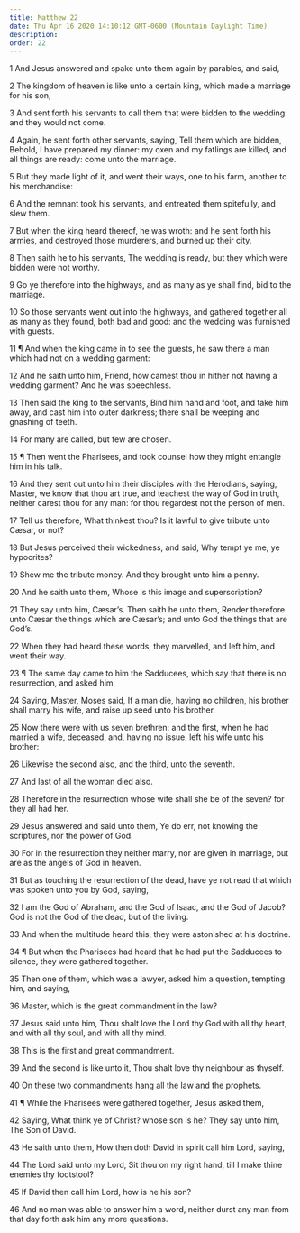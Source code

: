 ```yaml
---
title: Matthew 22
date: Thu Apr 16 2020 14:10:12 GMT-0600 (Mountain Daylight Time)
description: 
order: 22
---
```


<p>1 And Jesus answered and spake unto them again by parables, and said,</p>
<p>
  2 The kingdom of heaven is like unto a certain king, which made a marriage for
  his son,
</p>
<p>
  3 And sent forth his servants to call them that were bidden to the wedding:
  and they would not come.
</p>
<p>
  4 Again, he sent forth other servants, saying, Tell them which are bidden,
  Behold, I have prepared my dinner: my oxen and my fatlings are killed, and all
  things are ready: come unto the marriage.
</p>
<p>
  5 But they made light of it, and went their ways, one to his farm, another to
  his merchandise:
</p>
<p>
  6 And the remnant took his servants, and entreated them spitefully, and slew
  them.
</p>
<p>
  7 But when the king heard thereof, he was wroth: and he sent forth his armies,
  and destroyed those murderers, and burned up their city.
</p>
<p>
  8 Then saith he to his servants, The wedding is ready, but they which were
  bidden were not worthy.
</p>
<p>
  9 Go ye therefore into the highways, and as many as ye shall find, bid to the
  marriage.
</p>
<p>
  10 So those servants went out into the highways, and gathered together all as
  many as they found, both bad and good: and the wedding was furnished with
  guests.
</p>
<p>
  11 &#xB6; And when the king came in to see the guests, he saw there a man
  which had not on a wedding garment:
</p>
<p>
  12 And he saith unto him, Friend, how camest thou in hither not having a
  wedding garment? And he was speechless.
</p>
<p>
  13 Then said the king to the servants, Bind him hand and foot, and take him
  away, and cast him into outer darkness; there shall be weeping and gnashing of
  teeth.
</p>
<p>14 For many are called, but few are chosen.</p>
<p>
  15 &#xB6; Then went the Pharisees, and took counsel how they might entangle
  him in his talk.
</p>
<p>
  16 And they sent out unto him their disciples with the Herodians, saying,
  Master, we know that thou art true, and teachest the way of God in truth,
  neither carest thou for any man: for thou regardest not the person of men.
</p>
<p>
  17 Tell us therefore, What thinkest thou? Is it lawful to give tribute unto
  C&#xE6;sar, or not?
</p>
<p>
  18 But Jesus perceived their wickedness, and said, Why tempt ye me, ye
  hypocrites?
</p>
<p>19 Shew me the tribute money. And they brought unto him a penny.</p>
<p>20 And he saith unto them, Whose is this image and superscription?</p>
<p>
  21 They say unto him, C&#xE6;sar&#x2019;s. Then saith he unto them, Render
  therefore unto C&#xE6;sar the things which are C&#xE6;sar&#x2019;s; and unto
  God the things that are God&#x2019;s.
</p>
<p>
  22 When they had heard these words, they marvelled, and left him, and went
  their way.
</p>
<p>
  23 &#xB6; The same day came to him the Sadducees, which say that there is no
  resurrection, and asked him,
</p>
<p>
  24 Saying, Master, Moses said, If a man die, having no children, his brother
  shall marry his wife, and raise up seed unto his brother.
</p>
<p>
  25 Now there were with us seven brethren: and the first, when he had married a
  wife, deceased, and, having no issue, left his wife unto his brother:
</p>
<p>26 Likewise the second also, and the third, unto the seventh.</p>
<p>27 And last of all the woman died also.</p>
<p>
  28 Therefore in the resurrection whose wife shall she be of the seven? for
  they all had her.
</p>
<p>
  29 Jesus answered and said unto them, Ye do err, not knowing the scriptures,
  nor the power of God.
</p>
<p>
  30 For in the resurrection they neither marry, nor are given in marriage, but
  are as the angels of God in heaven.
</p>
<p>
  31 But as touching the resurrection of the dead, have ye not read that which
  was spoken unto you by God, saying,
</p>
<p>
  32 I am the God of Abraham, and the God of Isaac, and the God of Jacob? God is
  not the God of the dead, but of the living.
</p>
<p>
  33 And when the multitude heard this, they were astonished at his doctrine.
</p>
<p>
  34 &#xB6; But when the Pharisees had heard that he had put the Sadducees to
  silence, they were gathered together.
</p>
<span></span>
<p>
  35 Then one of them, which was a lawyer, asked him a question, tempting him,
  and saying,
</p>
<p>36 Master, which is the great commandment in the law?</p>
<p>
  37 Jesus said unto him, Thou shalt love the Lord thy God with all thy heart,
  and with all thy soul, and with all thy mind.
</p>
<p>38 This is the first and great commandment.</p>
<p>
  39 And the second is like unto it, Thou shalt love thy neighbour as thyself.
</p>
<p>40 On these two commandments hang all the law and the prophets.</p>
<p>41 &#xB6; While the Pharisees were gathered together, Jesus asked them,</p>
<p>
  42 Saying, What think ye of Christ? whose son is he? They say unto him, The
  Son of David.
</p>
<p>
  43 He saith unto them, How then doth David in spirit call him Lord, saying,
</p>
<p>
  44 The Lord said unto my Lord, Sit thou on my right hand, till I make thine
  enemies thy footstool?
</p>
<p>45 If David then call him Lord, how is he his son?</p>
<p>
  46 And no man was able to answer him a word, neither durst any man from that
  day forth ask him any more questions.
</p>
